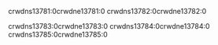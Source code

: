 crwdns13781:0crwdne13781:0 crwdns13782:0crwdne13782:0

crwdns13783:0crwdne13783:0 crwdns13784:0crwdne13784:0 crwdns13785:0crwdne13785:0